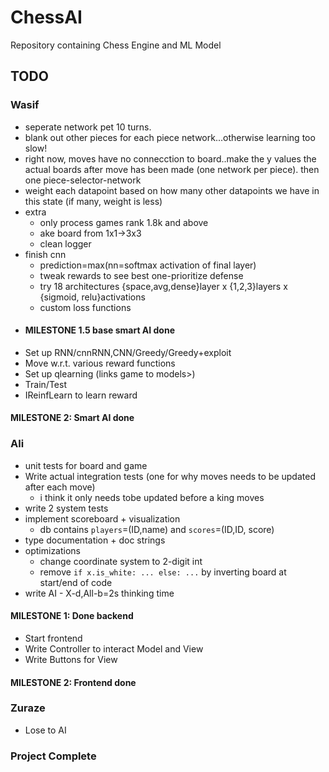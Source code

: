 # ChessAI

Repository containing Chess Engine and ML Model

## TODO
### **Wasif**
- seperate network pet 10 turns.
- blank out other pieces for each piece network...otherwise learning too slow!
- right now, moves have no connecction to board..make the y values the actual boards after move has been made (one network per piece). then one piece-selector-network
- weight each datapoint based on how many other datapoints we have in this state (if many, weight is less)
- extra
  - only process games rank 1.8k and above
  - ake board from 1x1->3x3
  - clean logger
- finish cnn
  - prediction=max(nn=softmax activation of final layer)
  - tweak rewards to see best one-prioritize defense
  - try 18 architectures {space,avg,dense}layer x {1,2,3}layers x {sigmoid, relu}activations
  - custom loss functions
- #### MILESTONE 1.5 base smart AI done
- Set up RNN/cnnRNN,CNN/Greedy/Greedy+exploit
- Move w.r.t. various reward functions  
- Set up qlearning (links game to models>)
- Train/Test
- IReinfLearn to learn reward
#### MILESTONE 2: **Smart AI done**

### **Ali**
- unit tests for board and game
- Write actual integration tests (one for why moves needs to be updated after each move)
  - i think it only needs tobe updated before a king moves
- write 2 system tests
- implement scoreboard + visualization
  - db contains `players`=(ID,name) and `scores`=(ID,ID, score)
- type documentation + doc strings
- optimizations
  - change coordinate system to 2-digit int
  - remove `if x.is_white: ... else: ...` by inverting board at start/end of code
- write AI - X-d,All-b=2s thinking time
#### MILESTONE 1: **Done backend**
- Start frontend
- Write Controller to interact Model and View
- Write Buttons for View
#### MILESTONE 2: **Frontend done**

### **Zuraze**
- Lose to AI

### Project Complete
